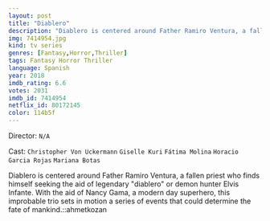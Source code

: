 ```yaml
---
layout: post
title: "Diablero"
description: "Diablero is centered around Father Ramiro Ventura, a fallen priest who finds himself seeking the aid of legendary diablero or demon hunter Elvis Infante. With the aid of Nancy Gama, a modern day superhero, this improbable trio sets in motion a series of events that could determine the fate of mankind..."
img: 7414954.jpg
kind: tv series
genres: [Fantasy,Horror,Thriller]
tags: Fantasy Horror Thriller 
language: Spanish
year: 2018
imdb_rating: 6.6
votes: 2031
imdb_id: 7414954
netflix_id: 80172145
color: 114b5f
---
```

Director: `N/A`  

Cast: `Christopher Von Uckermann` `Giselle Kuri` `Fátima Molina` `Horacio Garcia Rojas` `Mariana Botas` 

Diablero is centered around Father Ramiro Ventura, a fallen priest who finds himself seeking the aid of legendary "diablero" or demon hunter Elvis Infante. With the aid of Nancy Gama, a modern day superhero, this improbable trio sets in motion a series of events that could determine the fate of mankind.::ahmetkozan